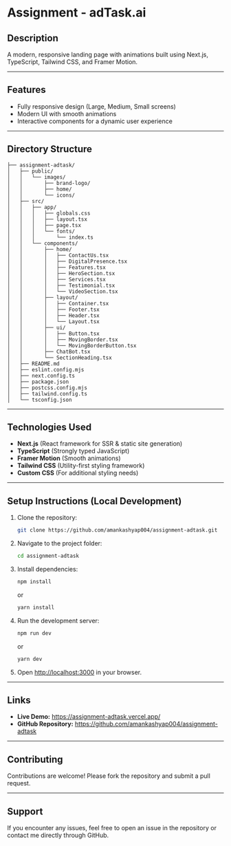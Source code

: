 # Assignment - adTask.ai

## Description

A modern, responsive landing page with animations built using Next.js, TypeScript, Tailwind CSS, and Framer Motion.

---

## Features

- Fully responsive design (Large, Medium, Small screens)
- Modern UI with smooth animations
- Interactive components for a dynamic user experience

---

## Directory Structure

```
├── assignment-adtask/
│   ├── public/
│   │   └── images/
│   │       ├── brand-logo/
│   │       ├── home/
│   │       └── icons/
│   ├── src/
│   │   ├── app/
│   │   │   ├── globals.css
│   │   │   ├── layout.tsx
│   │   │   ├── page.tsx
│   │   │   └── fonts/
│   │   │       └── index.ts
│   │   └── components/
│   │       ├── home/
│   │       │   ├── ContactUs.tsx
│   │       │   ├── DigitalPresence.tsx
│   │       │   ├── Features.tsx
│   │       │   ├── HeroSection.tsx
│   │       │   ├── Services.tsx
│   │       │   ├── Testimonial.tsx
│   │       │   └── VideoSection.tsx
│   │       ├── layout/
│   │       │   ├── Container.tsx
│   │       │   ├── Footer.tsx
│   │       │   ├── Header.tsx
│   │       │   └── Layout.tsx
│   │       ├── ui/
│   │       │   ├── Button.tsx
│   │       │   ├── MovingBorder.tsx
│   │       │   └── MovingBorderButton.tsx
│   │       ├── ChatBot.tsx
│   │       └── SectionHeading.tsx
│   ├── README.md
│   ├── eslint.config.mjs
│   ├── next.config.ts
│   ├── package.json
│   ├── postcss.config.mjs
│   ├── tailwind.config.ts
│   └── tsconfig.json
```

---

## Technologies Used

- **Next.js** (React framework for SSR & static site generation)
- **TypeScript** (Strongly typed JavaScript)
- **Framer Motion** (Smooth animations)
- **Tailwind CSS** (Utility-first styling framework)
- **Custom CSS** (For additional styling needs)

---

## Setup Instructions (Local Development)

1. Clone the repository:
   ```sh
   git clone https://github.com/amankashyap004/assignment-adtask.git
   ```
2. Navigate to the project folder:
   ```sh
   cd assignment-adtask
   ```
3. Install dependencies:
   ```sh
   npm install
   ```
   or
   ```sh
   yarn install
   ```
4. Run the development server:
   ```sh
   npm run dev
   ```
   or
   ```sh
   yarn dev
   ```
5. Open [http://localhost:3000](http://localhost:3000) in your browser.

---

## Links

- **Live Demo:** https://assignment-adtask.vercel.app/
- **GitHub Repository:** https://github.com/amankashyap004/assignment-adtask

---

## Contributing

Contributions are welcome! Please fork the repository and submit a pull request.

---

## Support

If you encounter any issues, feel free to open an issue in the repository or contact me directly through GitHub.
